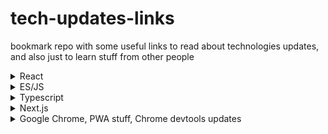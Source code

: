 # tech-updates-links
bookmark repo with some useful links to read about technologies updates, and also just to learn stuff from other people



<details>
  <summary>React</summary>
  

  - [React changelog](https://github.com/facebook/react/blob/main/CHANGELOG.md "React changelog")
    
  
  - [@Codevolution youtube channel, bunch of nice tutorials](https://www.youtube.com/@Codevolution/videos "@Codevolution")
  
  
  - [Maksym Rudnyi - graphql, react](https://www.youtube.com/@MaksymRudnyi/videos "MaksymRudnyi")
  
  
</details>

<details>
  <summary>ES/JS</summary>
  
  
  - [How new features are added to JS](https://blog.bitsrc.io/how-new-features-are-added-to-javascript-5d8744bcc344)
  
  
  - [Finished proposals](https://github.com/tc39/proposals/blob/main/finished-proposals.md, 'TC39 finished proposals')
  
  
</details>

<details>
  <summary>Typescript</summary>
  

  - [Typescript release notes](https://www.typescriptlang.org/docs/handbook/release-notes/typescript-4-9.html "Release notes")
  
  
  - [JSer youtube channel](https://www.youtube.com/channel/UC0qiieVBpjA6YODgIFf6Afg/videos "JSer")
  
  
  
</details>

<details>
  <summary>Next.js</summary>
  
  

  - [Next blog](https://nextjs.org/blog "Next blog")
  
  
  
</details>

<details>
  <summary>Google Chrome, PWA stuff, Chrome devtools updates</summary>
  
  

  - [Google Chrome Developers Youtube channel](https://www.youtube.com/@ChromeDevs/videos "ChromeDevs")
  
  
  
</details>




